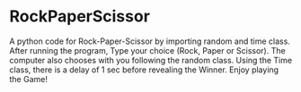 # RockPaperScissor
A python code for Rock-Paper-Scissor by importing random and time class.
After running the program, Type your choice (Rock, Paper or Scissor). The computer also chooses with you following the random class. 
Using the Time class, there is a delay of 1 sec before revealing the Winner. 
Enjoy playing the Game! 

